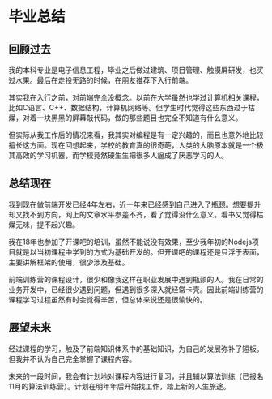 # 毕业总结

## 回顾过去

我的本科专业是电子信息工程，毕业之后做过建筑、项目管理、触摸屏研发，也买过水果。最后在走投无路的时候，在朋友推荐下入行前端。

其实我在入行之前，对前端完全没概念。以前在大学虽然也学过计算机相关课程，比如C语言、C++、数据结构，计算机网络等。但学生时代觉得这些东西过于枯燥，对着一块黑黑的屏幕敲代码，做的那些题目也完全不知道有什么意义。

但实际从我工作后的情况来看，我其实对编程是有一定兴趣的，而且也意外地比较擅长这方面。现在回想起来，学校的教育真的很奇葩，人类的大脑原本就是一个极其高效的学习机器，而学校竟然硬生生把很多人逼成了厌恶学习的人。

## 总结现在

我到现在做前端开发已经4年左右，近一年来已经感到自己进入了瓶颈。想要提升却又找不到方向，网上的文章水平参差不齐，看了觉得没什么意义。看书又觉得枯燥无味，提不起兴趣。

我在18年也参加了开课吧的培训，虽然不能说没有效果，至少我年初的Nodejs项目就是以当初课程中学到的方式为基础开发的。但开课吧的课程还是只浮于表面，主要讲解框架的使用，很少涉及基础。

前端训练营的课程设计，很少和像我这样在职业发展中遇到瓶颈的人。我在日常的业务开发中，已经很少遇到问题，但遇到很多深入就经常卡壳。因此前端训练营的课程学习过程虽然有时会觉得辛苦，但总体来说还是很愉快的。

## 展望未来

经过课程的学习，触及了前端知识体系中的基础知识，为自己的发展弥补了短板。但我并不认为自己完全掌握了课程内容。

未来的一段时间，我会有计划地对课程内容进行复习，并且辅以算法训练（已报名11月的算法训练营）。计划在明年年后开始找工作，踏上新的人生旅途。

